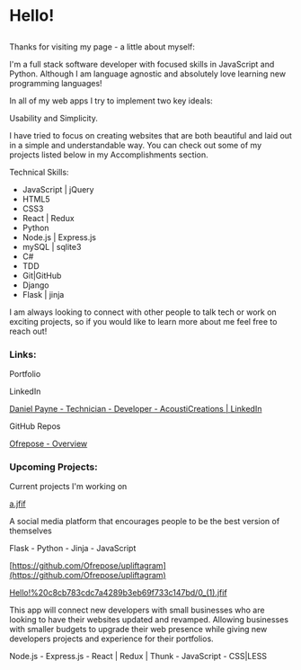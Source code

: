 # Hello!

## 

Thanks for visiting my page - a little about myself:

I'm a full stack software developer with focused skills in JavaScript and Python. Although I am language agnostic and absolutely love learning new programming languages!

In all of my web apps I try to implement two key ideals:

Usability and Simplicity.

I have tried to focus on creating websites that are both beautiful and laid out in a simple and understandable way. You can check out some of my projects listed below in my Accomplishments section.

Technical Skills:

- JavaScript | jQuery
- HTML5
- CSS3
- React | Redux
- Python
- Node.js | Express.js
- mySQL | sqlite3
- C#
- TDD
- Git|GitHub
- Django
- Flask | jinja

I am always looking to connect with other people to talk tech or work on exciting projects, so if you would like to learn more about me feel free to reach out!

### Links:

Portfolio

[](https://www.danielfpayne.com)

LinkedIn

[Daniel Payne - Technician - Developer - AcoustiCreations | LinkedIn](https://www.linkedin.com/in/danielfpayne/)

GitHub Repos

[Ofrepose - Overview](https://github.com/Ofrepose)

### Upcoming Projects:

Current projects I'm working on

[a.jfif](a.jfif)

A social media platform that encourages people to be the best version of themselves

 Flask - Python - Jinja - JavaScript 

[https://github.com/Ofrepose/upliftagram](https://github.com/Ofrepose/upliftagram)

[Hello!%20c8cb783cdc7a4289b3eb69f733c147bd/0_(1).jfif](Hello!%20c8cb783cdc7a4289b3eb69f733c147bd/0_(1).jfif)

This app will connect new developers with small businesses who are looking to have their websites updated and revamped. Allowing businesses with smaller budgets to upgrade their web presence while giving new developers projects and experience for their portfolios.

Node.js - Express.js - React | Redux | Thunk - JavaScript - CSS|LESS
